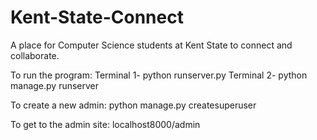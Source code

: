 # Kent-State-Connect
A place for Computer Science students at Kent State to connect and collaborate.


To run the program:
Terminal 1- python runserver.py
Terminal 2- python manage.py runserver

To create a new admin: python manage.py createsuperuser

To get to the admin site: localhost8000/admin
